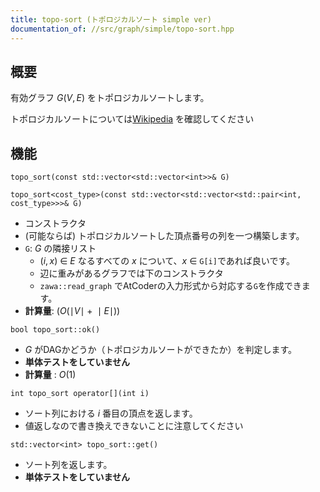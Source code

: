 ```yaml
---
title: topo-sort (トポロジカルソート simple ver)
documentation_of: //src/graph/simple/topo-sort.hpp
---
```


## 概要
有効グラフ $G(V, E)$ をトポロジカルソートします。

トポロジカルソートについては[Wikipedia](https://ja.wikipedia.org/wiki/%E3%83%88%E3%83%9D%E3%83%AD%E3%82%B8%E3%82%AB%E3%83%AB%E3%82%BD%E3%83%BC%E3%83%88) を確認してください

## 機能

`topo_sort(const std::vector<std::vector<int>>& G)`

`topo_sort<cost_type>(const std::vector<std::vector<std::pair<int, cost_type>>>& G)`
- コンストラクタ
- (可能ならば) トポロジカルソートした頂点番号の列を一つ構築します。
- `G`: $G$ の隣接リスト
	- $(i, x)\ \in\ E$ なるすべての $x$ について、$x\ \in$ `G[i]`であれば良いです。
	- 辺に重みがあるグラフでは下のコンストラクタ
	- `zawa::read_graph` でAtCoderの入力形式から対応する`G`を作成できます。
- **計算量**: $(O(\mid V\mid\ +\ \mid E\mid))$


`bool topo_sort::ok()`
- $G$ がDAGかどうか（トポロジカルソートができたか）を判定します。
- **単体テストをしていません**
- **計算量** : $O(1)$

`int topo_sort operator[](int i)`
- ソート列における $i$ 番目の頂点を返します。
- 値返しなので書き換えできないことに注意してください

`std::vector<int> topo_sort::get()`
- ソート列を返します。
- **単体テストをしていません**
